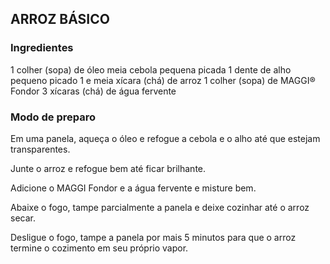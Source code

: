 ## ARROZ BÁSICO
### Ingredientes

1 colher (sopa) de óleo
meia cebola pequena picada
1 dente de alho pequeno picado
1 e meia xícara (chá) de arroz
1 colher (sopa) de MAGGI® Fondor
3 xícaras (chá) de água fervente 

### Modo de preparo
Em uma panela, aqueça o óleo e refogue a cebola e o alho até que estejam transparentes.

Junte o arroz e refogue bem até ficar brilhante.

Adicione o MAGGI Fondor e a água fervente e misture bem.

Abaixe o fogo, tampe parcialmente a panela e deixe cozinhar até o arroz secar.

Desligue o fogo, tampe a panela por mais 5 minutos para que o arroz termine o cozimento em seu próprio vapor.